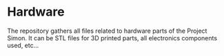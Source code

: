 # Hardware

The repository gathers all files related to hardware parts of the Project Simon. It can be STL files for 3D printed parts, all electronics components used, etc...
